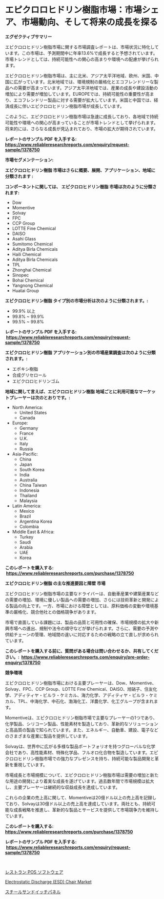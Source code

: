 <p><h1>エピクロロヒドリン樹脂市場：市場シェア、市場動向、そして将来の成長を探る</h1></p><p><strong>エグゼクティブサマリー</strong></p>
<p><p>エピクロロヒドリン樹脂市場に関する市場調査レポートは、市場状況に特化しています。この市場は、予測期間中に年率13.6%で成長すると予想されています。市場トレンドとしては、持続可能性への関心の高まりや環境への配慮が挙げられます。</p><p>エピクロロヒドリン樹脂市場は、主に北米、アジア太平洋地域、欧州、米国、中国に広がっています。北米地域では、環境規制の厳格化とエコフレンドリーな製品への需要が高まっています。アジア太平洋地域では、産業の成長や建設活動の増加により需要が増加しています。EUROPEでは、持続可能性の重要性が高まり、エコフレンドリー製品に対する需要が拡大しています。米国と中国では、経済成長に伴いエピクロロヒドリン樹脂市場が成長しています。</p><p>このように、エピクロロヒドリン樹脂市場は急速に成長しており、各地域で持続可能性や環境への関心が高まっていることが市場トレンドとして挙げられます。将来的には、さらなる成長が見込まれており、市場の拡大が期待されています。</p></p>
<p><strong>レポートのサンプル PDF を入手する: <a href="https://www.reliableresearchreports.com/enquiry/request-sample/1378750">https://www.reliableresearchreports.com/enquiry/request-sample/1378750</a></strong></p>
<p><strong>市場セグメンテーション:</strong></p>
<p><strong> エピクロロヒドリン樹脂 市場はさらに概要、展開、アプリケーション、地域に分類されます :</strong></p>
<p><strong>コンポーネントに関しては、 エピクロロヒドリン樹脂 市場は次のように分類されます: &nbsp;</strong></p>
<p><ul><li>Dow</li><li>Momentive</li><li>Solvay</li><li>FPC</li><li>CCP Group</li><li>LOTTE Fine Chemical</li><li>DAISO</li><li>Asahi Glass</li><li>Sumitomo Chemical</li><li>Aditya Birla Chemicals</li><li>Haili Chemical</li><li>Aditya Birla Chemicals</li><li>TPL</li><li>Zhonghai Chemical</li><li>Sinopec</li><li>Bohai Chemical</li><li>Yangnong Chemical</li><li>Huatai Group</li></ul></p>
<p><strong> エピクロロヒドリン樹脂 タイプ別の市場分析は次のように分類されます。:</strong></p>
<p><ul><li>99.9% 以上</li><li>99.8% ~ 99.9%</li><li>99.5% ~ 99.8%</li></ul></p>
<p><strong>レポートのサンプル PDF を入手する: &nbsp;<a href="https://www.reliableresearchreports.com/enquiry/request-sample/1378750">https://www.reliableresearchreports.com/enquiry/request-sample/1378750</a></strong></p>
<p><strong> エピクロロヒドリン樹脂 アプリケーション別の市場産業調査は次のように分類されます。:</strong></p>
<p><ul><li>エポキシ樹脂</li><li>合成グリセロール</li><li>エピクロロヒドリンゴム</li></ul></p>
<p><strong>地域に関して言えば、エピクロロヒドリン樹脂 地域ごとに利用可能なマーケットプレーヤーは次のとおりです。:</strong></p>
<p><ul>
    <li>
        North America:
        <ul>
            <li>United States</li>
            <li>Canada</li>
        </ul>
    </li>
    <li>
        Europe:
        <ul>
            <li>Germany</li>
            <li>France</li>
            <li>U.K.</li>
            <li>Italy</li>
            <li>Russia</li>
        </ul>
    </li>
    <li>
        Asia-Pacific:
        <ul>
            <li>China</li>
            <li>Japan</li>
            <li>South Korea</li>
            <li>India</li>
            <li>Australia</li>
            <li>China Taiwan</li>
            <li>Indonesia</li>
            <li>Thailand</li>
            <li>Malaysia</li>
        </ul>
    </li>
    <li>
        Latin America:
        <ul>
            <li>Mexico</li>
            <li>Brazil</li>
            <li>Argentina Korea</li>
            <li>Colombia</li>
        </ul>
    </li>
    <li>
        Middle East & Africa:
        <ul>
            <li>Turkey</li>
            <li>Saudi</li>
            <li>Arabia</li>
            <li>UAE</li>
            <li>Korea</li>
        </ul>
    </li>
    </ul></p>
<p><strong>このレポートを購入する: &nbsp;<a href="https://www.reliableresearchreports.com/purchase/1378750">https://www.reliableresearchreports.com/purchase/1378750</a></strong></p>
<p><strong>エピクロロヒドリン樹脂 の主な推進要因と障壁 市場</strong></p>
<p><p>エピクロロヒドリン樹脂市場の主要なドライバーは、自動車産業や建築産業などの需要の増加、環境に優しい製品への需要の増加、さらには技術革新と開発による製品の向上です。一方、市場における障壁としては、原料価格の変動や環境基準の厳格化、競合他社との価格競争があります。</p><p>市場で直面している課題には、製品の品質と可用性の確保、市場規模の拡大や新興市場への進出、規制や法令の順守などが挙げられます。さらに、需要の予測や供給チェーンの管理、地域間の違いに対応するための戦略の立て直しが求められています。</p></p>
<p><strong>このレポートを購入する前に、質問がある場合は問い合わせるか、共有してください。:&nbsp; <a href="https://www.reliableresearchreports.com/enquiry/pre-order-enquiry/1378750">https://www.reliableresearchreports.com/enquiry/pre-order-enquiry/1378750</a></strong></p>
<p><strong>競争環境</strong></p>
<p><p>エピクロロヒドリン樹脂市場における主要プレーヤーは、Dow、Momentive、Solvay、FPC、CCP Group、LOTTE Fine Chemical、DAISO、旭硝子、住友化学、アディティヤ・ビルラ・ケミカル、海力化学、アディティヤ・ビルラ・ケミカル、TPL、中海化学、中石化、渤海化工、洋農化学、化工グループが含まれます。 </p><p>Momentiveは、エピクロロヒドリン樹脂市場で主要なプレーヤーの1つであり、化学製品、シリコーン製品、性能素材を製造しており、革新的なソリューションと高品質の製品で知られています。また、エネルギー、自動車、建設、電子などのさまざまな産業に製品を提供しています。</p><p>Solvayは、世界中に広がる多様な製品ポートフォリオを持つグローバルな化学会社であり、高性能素材、特殊化学品、フルオロ化合物を製造しています。エピクロロヒドリン樹脂市場での強力なプレゼンスを持ち、持続可能な製品開発と革新を重視しています。</p><p>市場成長と市場規模について、エピクロロヒドリン樹脂市場は需要の増加と新たな用途の開発により着実な成長を遂げています。過去数年間で市場規模は拡大し、主要プレーヤーは継続的な収益成長を達成しています。</p><p>これらの企業の売上高に関して、Momentiveは20億ドル以上の売上高を記録しており、Solvayは30億ドル以上の売上高を達成しています。両社とも、持続可能な成長戦略を推進し、革新的な製品とサービスを提供して市場競争力を維持しています。</p></p>
<p><strong>このレポートを購入する: &nbsp; <a href="https://www.reliableresearchreports.com/purchase/1378750">https://www.reliableresearchreports.com/purchase/1378750</a></strong></p>
<p><strong>レポートのサンプル PDF を入手する: &nbsp;<a href="https://www.reliableresearchreports.com/enquiry/request-sample/1378750">https://www.reliableresearchreports.com/enquiry/request-sample/1378750</a></strong><strong></strong></p>
<p>&nbsp;</p>
<p><p><a href="https://medium.com/@pollynsatcherayted345/%E3%83%AC%E3%82%B9%E3%83%88%E3%83%A9%E3%83%B3pos%E3%82%BD%E3%83%95%E3%83%88%E3%82%A6%E3%82%A7%E3%82%A2%E5%B8%82%E5%A0%B4%E3%81%AE%E5%88%86%E6%9E%90%E3%81%A82024%E5%B9%B4%E3%81%8B%E3%82%892031%E5%B9%B4%E3%81%BE%E3%81%A7%E3%81%AE%E4%BA%88%E6%83%B3%E8%A6%8F%E6%A8%A1-4be0a5e45b8c">レストラン POS ソフトウェア</a></p><p><a href="https://fuschia-pecorino-a6d.notion.site/Electrostatic-Discharge-ESD-Chair-Market-Offers-Provide-Insightful-Data-for-the-Time-Period-from-2-1d3a1827d57a424f88cc304225506cac">Electrostatic Discharge (ESD) Chair Market</a></p><p><a href="https://medium.com/@pollynsatcherayted345/%E9%8B%BC%E8%A3%BD%E3%82%B5%E3%83%B3%E3%83%89%E3%82%A4%E3%83%83%E3%83%81%E3%83%91%E3%83%8D%E3%83%AB%E5%B8%82%E5%A0%B4%E3%81%AF-%E5%B8%82%E5%A0%B4%E3%82%B7%E3%82%A7%E3%82%A2-%E5%B8%82%E5%A0%B4%E5%8B%95%E5%90%91-%E5%B8%82%E5%A0%B4%E6%88%90%E9%95%B7%E3%81%AB%E9%96%A2%E3%81%99%E3%82%8B%E6%83%85%E5%A0%B1%E3%82%92%E6%8F%90%E4%BE%9B%E3%81%97%E3%81%BE%E3%81%99-8db597f76023">スチールサンドイッチパネル</a></p></p>